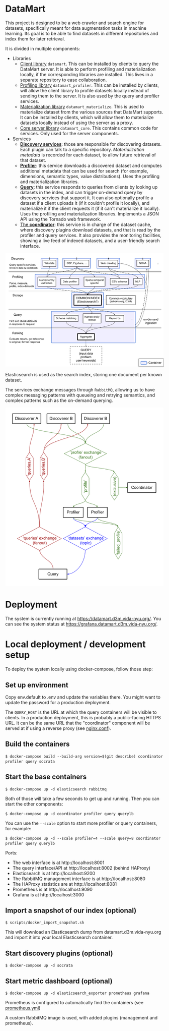 DataMart
========

This project is designed to be a web crawler and search engine for datasets, specifically meant for data augmentation tasks in machine learning. Its goal is to be able to find datasets in different repositories and index them for later retrieval.

It is divided in multiple components:

* Libraries
  * [Client library](https://gitlab.com/ViDA-NYU/datamart/api) `datamart`. This can be installed by clients to query the DataMart server. It is able to perform profiling and materialization locally, if the corresponding libraries are installed. This lives in a separate repository to ease collaboration.
  * [Profiling library](lib_profiler/) `datamart_profiler`. This can be installed by clients, will allow the client library to profile datasets locally instead of sending them to the server. It is also used by the query and profiler services.
  * [Materialization library](lib_materialize/) `datamart_materialize`. This is used to materialize dataset from the various sources that DataMart supports. It can be installed by clients, which will allow them to materialize datasets locally instead of using the server as a proxy.
  * [Core server library](lib_core/) `datamart_core`. This contains common code for services. Only used for the server components.
* Services
  * [**Discovery services**](discovery/): those are responsible for discovering datasets. Each plugin can talk to a specific repository. *Materialization metadata* is recorded for each dataset, to allow future retrieval of that dataset.
  * [**Profiler**](profiler/): this service downloads a discovered dataset and computes additional metadata that can be used for search (for example, dimensions, semantic types, value distributions). Uses the profiling and materialization libraries.
  * [**Query**](query/): this service responds to queries from clients by looking up datasets in the index, and can trigger on-demand query by discovery services that support it. It can also optionally profile a dataset if a client uploads it (if it couldn't profile it locally), and materialize it if the client requests it (if it can't materialize it locally). Uses the profiling and materialization libraries. Implements a JSON API using the Tornado web framework.
  * [The **coordinator**](coordinator/): this service is in charge of the dataset cache, where discovery plugins download datasets, and that is read by the profiler and query services. It also provides the monitoring facilities, showing a live feed of indexed datasets, and a user-friendly search interface.

![DataMart Architecture](architecture.png)

Elasticsearch is used as the search index, storing one document per known dataset.

The services exchange messages through `RabbitMQ`, allowing us to have complex messaging patterns with queueing and retrying semantics, and complex patterns such as the on-demand querying.

![AMQP Overview](amqp.png)

Deployment
==========

The system is currently running at https://datamart.d3m.vida-nyu.org/. You can see the system status at https://grafana.datamart.d3m.vida-nyu.org/.

Local deployment / development setup
====================================

To deploy the system locally using docker-compose, follow those step:

Set up environment
------------------

Copy env.default to .env and update the variables there. You might want to update the password for a production deployment.

The `QUERY_HOST` is the URL at which the query containers will be visible to clients. In a production deployment, this is probably a public-facing HTTPS URL. It can be the same URL that the "coordinator" component will be served at if using a reverse proxy (see [nginx.conf](nginx.conf)).

Build the containers
--------------------

```
$ docker-compose build --build-arg version=$(git describe) coordinator profiler query socrata
```

Start the base containers
-------------------------

```
$ docker-compose up -d elasticsearch rabbitmq
```

Both of those will take a few seconds to get up and running. Then you can start the other components:

```
$ docker-compose up -d coordinator profiler query querylb
```

You can use the `--scale` option to start more profiler or query containers, for example:

```
$ docker-compose up -d --scale profiler=4 --scale query=8 coordinator profiler query querylb
```

Ports:
* The web interface is at http://localhost:8001
* The query interface/API at http://localhost:8002 (behind HAProxy)
* Elasticsearch is at http://localhost:9200
* The RabbitMQ management interface is at http://localhost:8080
* The HAProxy statistics are at http://localhost:8081
* Prometheus is at http://localhost:9090
* Grafana is at http://localhost:3000

Import a snapshot of our index (optional)
-----------------------------------------

```
$ scripts/docker_import_snapshot.sh
```

This will download an Elasticsearch dump from datamart.d3m.vida-nyu.org and import it into your local Elasticsearch container.

Start discovery plugins (optional)
----------------------------------

```
$ docker-compose up -d socrata
```

Start metric dashboard (optional)
---------------------------------

```
$ docker-compose up -d elasticsearch_exporter prometheus grafana
```

Prometheus is configured to automatically find the containers (see [prometheus.yml](docker/prometheus.yml))

A custom RabbitMQ image is used, with added plugins (management and prometheus).
